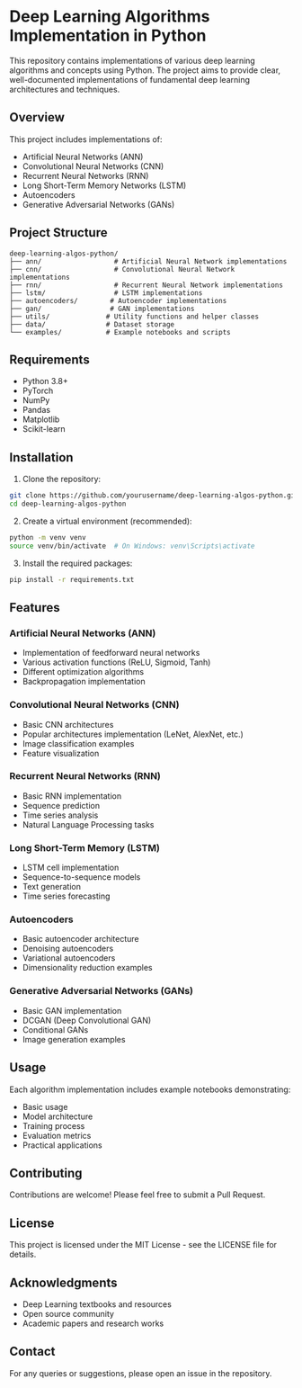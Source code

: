 # Deep Learning Algorithms Implementation in Python

This repository contains implementations of various deep learning algorithms and concepts using Python. The project aims to provide clear, well-documented implementations of fundamental deep learning architectures and techniques.

## Overview

This project includes implementations of:

- Artificial Neural Networks (ANN)
- Convolutional Neural Networks (CNN)
- Recurrent Neural Networks (RNN)
- Long Short-Term Memory Networks (LSTM)
- Autoencoders
- Generative Adversarial Networks (GANs)

## Project Structure

```
deep-learning-algos-python/
├── ann/                  # Artificial Neural Network implementations
├── cnn/                  # Convolutional Neural Network implementations
├── rnn/                  # Recurrent Neural Network implementations
├── lstm/                 # LSTM implementations
├── autoencoders/        # Autoencoder implementations
├── gan/                 # GAN implementations
├── utils/              # Utility functions and helper classes
├── data/               # Dataset storage
└── examples/           # Example notebooks and scripts
```

## Requirements

- Python 3.8+
- PyTorch
- NumPy
- Pandas
- Matplotlib
- Scikit-learn

## Installation

1. Clone the repository:
```bash
git clone https://github.com/yourusername/deep-learning-algos-python.git
cd deep-learning-algos-python
```

2. Create a virtual environment (recommended):
```bash
python -m venv venv
source venv/bin/activate  # On Windows: venv\Scripts\activate
```

3. Install the required packages:
```bash
pip install -r requirements.txt
```

## Features

### Artificial Neural Networks (ANN)
- Implementation of feedforward neural networks
- Various activation functions (ReLU, Sigmoid, Tanh)
- Different optimization algorithms
- Backpropagation implementation

### Convolutional Neural Networks (CNN)
- Basic CNN architectures
- Popular architectures implementation (LeNet, AlexNet, etc.)
- Image classification examples
- Feature visualization

### Recurrent Neural Networks (RNN)
- Basic RNN implementation
- Sequence prediction
- Time series analysis
- Natural Language Processing tasks

### Long Short-Term Memory (LSTM)
- LSTM cell implementation
- Sequence-to-sequence models
- Text generation
- Time series forecasting

### Autoencoders
- Basic autoencoder architecture
- Denoising autoencoders
- Variational autoencoders
- Dimensionality reduction examples

### Generative Adversarial Networks (GANs)
- Basic GAN implementation
- DCGAN (Deep Convolutional GAN)
- Conditional GANs
- Image generation examples

## Usage

Each algorithm implementation includes example notebooks demonstrating:
- Basic usage
- Model architecture
- Training process
- Evaluation metrics
- Practical applications

## Contributing

Contributions are welcome! Please feel free to submit a Pull Request.

## License

This project is licensed under the MIT License - see the LICENSE file for details.

## Acknowledgments

- Deep Learning textbooks and resources
- Open source community
- Academic papers and research works

## Contact

For any queries or suggestions, please open an issue in the repository.
